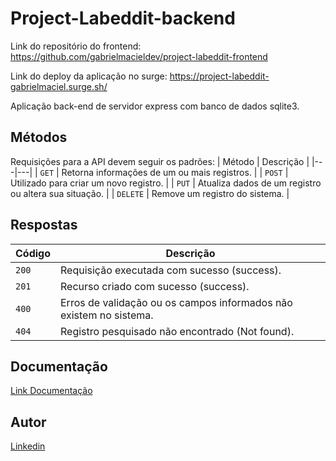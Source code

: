 # Project-Labeddit-backend

Link do repositório do frontend: https://github.com/gabrielmacieldev/project-labeddit-frontend

Link do deploy da aplicação no surge: https://project-labeddit-gabrielmaciel.surge.sh/

Aplicação back-end de servidor express com banco de dados sqlite3.

## Métodos
Requisições para a API devem seguir os padrões:
| Método | Descrição |
|---|---|
| `GET` | Retorna informações de um ou mais registros. |
| `POST` | Utilizado para criar um novo registro. |
| `PUT` | Atualiza dados de um registro ou altera sua situação. |
| `DELETE` | Remove um registro do sistema. |

## Respostas

| Código | Descrição |
|---|---|
| `200` | Requisição executada com sucesso (success).|
| `201` | Recurso criado com sucesso (success).|
| `400` | Erros de validação ou os campos informados não existem no sistema.|
| `404` | Registro pesquisado não encontrado (Not found).|


## Documentação
[Link Documentação](https://documenter.getpostman.com/view/24460918/2s93RZL9f1)

## Autor

 [Linkedin](https://www.linkedin.com/in/gabrielmacieldev/)
